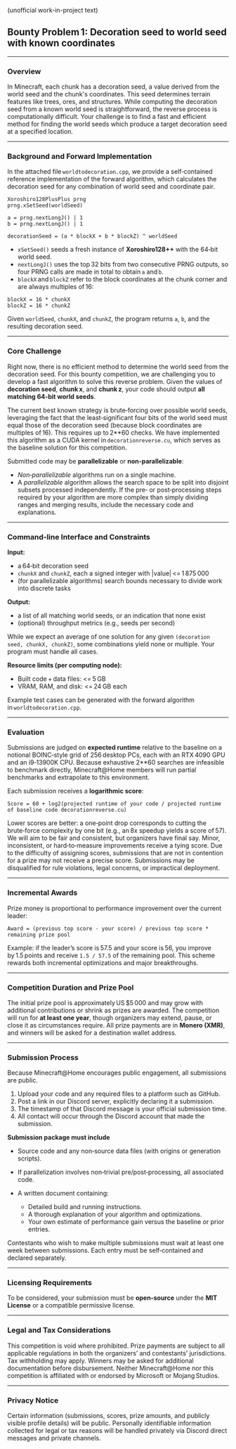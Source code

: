 (unofficial work-in-project text)

## Bounty Problem 1: Decoration seed to world seed with known coordinates
---

### Overview

In Minecraft, each chunk has a decoration seed, a value derived from the world seed and the chunk's coordinates. This seed determines terrain features like trees, ores, and structures. While computing the decoration seed from a known world seed is straightforward, the reverse process is computationally difficult. Your challenge is to find a fast and efficient method for finding the world seeds which produce a target decoration seed at a specified location.

---

### Background and Forward Implementation

In the attached file `worldtodecoration.cpp`, we provide a self‑contained reference implementation of the forward algorithm, which calculates the decoration seed for any combination of world seed and coordinate pair.

```
Xoroshiro128PlusPlus prng
prng.xSetSeed(worldSeed)

a = prng.nextLongJ() | 1
b = prng.nextLongJ() | 1

decorationSeed = (a * blockX + b * blockZ) ^ worldSeed
```

* `xSetSeed()` seeds a fresh instance of **Xoroshiro128++** with the 64‑bit world seed.
* `nextLongJ()` uses the top 32 bits from two consecutive PRNG outputs, so four PRNG calls are made in total to obtain `a` and `b`.
* `blockX` and `blockZ` refer to the block coordinates at the chunk corner and are always multiples of 16:

```
blockX = 16 * chunkX
blockZ = 16 * chunkZ
```

Given `worldSeed`, `chunkX`, and `chunkZ`, the program returns `a`, `b`, and the resulting decoration seed.

---

### Core Challenge

Right now, there is no efficient method to determine the world seed from the decoration seed. For this bounty competition, we are challenging you to develop a fast algorithm to solve this reverse problem. Given the values of **decoration seed**, **chunk x**, and **chunk z**, your code should output **all matching 64‑bit world seeds**.

The current best known strategy is brute‑forcing over possible world seeds, leveraging the fact that the least‑significant four bits of the world seed must equal those of the decoration seed (because block coordinates are multiples of 16). This requires up to 2**60 checks. We have implemented this algorithm as a CUDA kernel in `decorationreverse.cu`, which serves as the baseline solution for this competition.

Submitted code may be **parallelizable** or **non‑parallelizable**:

* *Non‑parallelizable* algorithms run on a single machine.
* A *parallelizable* algorithm allows the search space to be split into disjoint subsets processed independently. If the pre‑ or post‑processing steps required by your algorithm are more complex than simply dividing ranges and merging results, include the necessary code and explanations.

---

### Command‑line Interface and Constraints

**Input:**

* a 64‑bit decoration seed
* `chunkX` and `chunkZ`, each a signed integer with |value| <= 1 875 000
* (for parallelizable algorithms) search bounds necessary to divide work into discrete tasks

**Output:**

* a list of all matching world seeds, or an indication that none exist
* (optional) throughput metrics (e.g., seeds per second)

While we expect an average of one solution for any given `(decoration seed, chunkX, chunkZ)`, some combinations yield none or multiple. Your program must handle all cases.

**Resource limits (per computing node):**

* Built code + data files: <= 5 GB
* VRAM, RAM, and disk: <= 24 GB each

Example test cases can be generated with the forward algorithm in `worldtodecoration.cpp`.

---

### Evaluation

Submissions are judged on **expected runtime** relative to the baseline on a notional BOINC‑style grid of 256 desktop PCs, each with an RTX 4090 GPU and an i9‑13900K CPU. Because exhaustive 2**60 searches are infeasible to benchmark directly, Minecraft\@Home members will run partial benchmarks and extrapolate to this environment.

Each submission receives a **logarithmic score**:

```
Score = 60 + log2(projected runtime of your code / projected runtime of baseline code decorationreverse.cu)
```

Lower scores are better: a one‑point drop corresponds to cutting the brute‑force complexity by one bit (e.g., an 8x speedup yields a score of 57). We will aim to be fair and consistent, but organizers have final say. Minor, inconsistent, or hard‑to‑measure improvements receive a tying score. Due to the difficulty of assigning scores, submissions that are not in contention for a prize may not receive a precise score. Submissions may be disqualified for rule violations, legal concerns, or impractical deployment.

---

### Incremental Awards

Prize money is proportional to performance improvement over the current leader:

```
Award = (previous top score - your score) / previous top score * remaining prize pool
```

Example: if the leader’s score is 57.5 and your score is 56, you improve by 1.5 points and receive `1.5 / 57.5` of the remaining pool. This scheme rewards both incremental optimizations and major breakthroughs.

---

### Competition Duration and Prize Pool

The initial prize pool is approximately US \$5 000 and may grow with additional contributions or shrink as prizes are awarded. The competition will run for **at least one year**, though organizers may extend, pause, or close it as circumstances require. All prize payments are in **Monero (XMR)**, and winners will be asked for a destination wallet address.

---

### Submission Process

Because Minecraft\@Home encourages public engagement, all submissions are public.

1. Upload your code and any required files to a platform such as GitHub.
2. Post a link in our Discord server, explicitly declaring it a submission.
3. The timestamp of that Discord message is your official submission time.
4. All contact will occur through the Discord account that made the submission.

**Submission package must include**

* Source code and any non‑source data files (with origins or generation scripts).
* If parallelization involves non‑trivial pre/post‑processing, all associated code.
* A written document containing:

  * Detailed build and running instructions.
  * A thorough explanation of your algorithm and optimizations.
  * Your own estimate of performance gain versus the baseline or prior entries.

Contestants who wish to make multiple submissions must wait at least one week between submissions. Each entry must be self‑contained and declared separately.

---

### Licensing Requirements

To be considered, your submission must be **open‑source** under the **MIT License** or a compatible permissive license.

---

### Legal and Tax Considerations

This competition is void where prohibited. Prize payments are subject to all applicable regulations in both the organizers’ and contestants’ jurisdictions. Tax withholding may apply. Winners may be asked for additional documentation before disbursement. Neither Minecraft\@Home nor this competition is affiliated with or endorsed by Microsoft or Mojang Studios.

---

### Privacy Notice

Certain information (submissions, scores, prize amounts, and publicly visible profile details) will be public. Personally identifiable information collected for legal or tax reasons will be handled privately via Discord direct messages and private channels.
